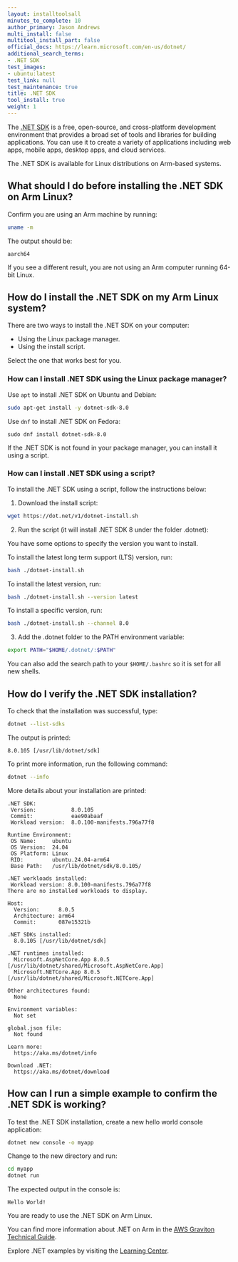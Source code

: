 ```yaml
---
layout: installtoolsall
minutes_to_complete: 10
author_primary: Jason Andrews
multi_install: false
multitool_install_part: false
official_docs: https://learn.microsoft.com/en-us/dotnet/
additional_search_terms:
- .NET SDK
test_images:
- ubuntu:latest
test_link: null
test_maintenance: true
title: .NET SDK
tool_install: true
weight: 1
---
```


The [.NET SDK](https://dotnet.microsoft.com/en-us/) is a free, open-source, and cross-platform development environment that provides a broad set of tools and libraries for building applications. You can use it to create a variety of applications including web apps, mobile apps, desktop apps, and cloud services.

The .NET SDK is available for Linux distributions on Arm-based systems.

## What should I do before installing the .NET SDK on Arm Linux?

Confirm you are using an Arm machine by running:

```bash
uname -m
```

The output should be:

```output
aarch64
```

If you see a different result, you are not using an Arm computer running 64-bit Linux.

## How do I install the .NET SDK on my Arm Linux system?

There are two ways to install the .NET SDK on your computer:
- Using the Linux package manager.
- Using the install script.

Select the one that works best for you.

### How can I install .NET SDK using the Linux package manager?

Use `apt` to install .NET SDK on Ubuntu and Debian:

```bash
sudo apt-get install -y dotnet-sdk-8.0
```

Use `dnf` to install .NET SDK on Fedora:

```console
sudo dnf install dotnet-sdk-8.0
```

If the .NET SDK is not found in your package manager, you can install it using a script.

### How can I install .NET SDK using a script?

To install the .NET SDK using a script, follow the instructions below:

1.	Download the install script:

```bash
wget https://dot.net/v1/dotnet-install.sh
```

2.	Run the script (it will install .NET SDK 8 under the folder .dotnet):

You have some options to specify the version you want to install.

To install the latest long term support (LTS) version, run:

```bash
bash ./dotnet-install.sh
```

To install the latest version, run:

```bash
bash ./dotnet-install.sh --version latest
```

To install a specific version, run:

```bash
bash ./dotnet-install.sh --channel 8.0
```

3.	Add the .dotnet folder to the PATH environment variable:

```bash
export PATH="$HOME/.dotnet/:$PATH"
```

You can also add the search path to your `$HOME/.bashrc` so it is set for all new shells.

## How do I verify the .NET SDK installation?

To check that the installation was successful, type:

```bash
dotnet --list-sdks
```

The output is printed:

```output
8.0.105 [/usr/lib/dotnet/sdk]
```

To print more information, run the following command:

```bash
dotnet --info
```

More details about your installation are printed:

```output
.NET SDK:
 Version:           8.0.105
 Commit:            eae90abaaf
 Workload version:  8.0.100-manifests.796a77f8

Runtime Environment:
 OS Name:     ubuntu
 OS Version:  24.04
 OS Platform: Linux
 RID:         ubuntu.24.04-arm64
 Base Path:   /usr/lib/dotnet/sdk/8.0.105/

.NET workloads installed:
 Workload version: 8.0.100-manifests.796a77f8
There are no installed workloads to display.

Host:
  Version:      8.0.5
  Architecture: arm64
  Commit:       087e15321b

.NET SDKs installed:
  8.0.105 [/usr/lib/dotnet/sdk]

.NET runtimes installed:
  Microsoft.AspNetCore.App 8.0.5 [/usr/lib/dotnet/shared/Microsoft.AspNetCore.App]
  Microsoft.NETCore.App 8.0.5 [/usr/lib/dotnet/shared/Microsoft.NETCore.App]

Other architectures found:
  None

Environment variables:
  Not set

global.json file:
  Not found

Learn more:
  https://aka.ms/dotnet/info

Download .NET:
  https://aka.ms/dotnet/download
```

## How can I run a simple example to confirm the .NET SDK is working?

To test the .NET SDK installation, create a new hello world console application:

```bash
dotnet new console -o myapp
```

Change to the new directory and run:

```bash
cd myapp
dotnet run
```

The expected output in the console is:

```output
Hello World!
```

You are ready to use the .NET SDK on Arm Linux.

You can find more information about .NET on Arm in the [AWS Graviton Technical Guide](https://github.com/aws/aws-graviton-getting-started/blob/main/dotnet.md).

Explore .NET examples by visiting the [Learning Center](https://dotnet.microsoft.com/en-us/learn).
